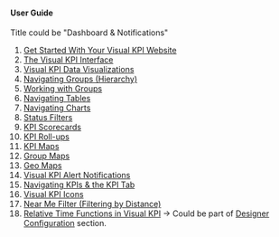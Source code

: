 #### User Guide

Title could be "Dashboard & Notifications"

1. [Get Started With Your Visual KPI Website](http://betadocs.transpara.com/knowledge-base/get-started-visual-kpi/)
2. [The Visual KPI Interface](http://betadocs.transpara.com/knowledge-base/visual-kpi-interface/)
3. [Visual KPI Data Visualizations](http://betadocs.transpara.com/knowledge-base/kpi-data-visualizations/)
4. [Navigating Groups (Hierarchy)](http://betadocs.transpara.com/knowledge-base/navigating-groups/)
5. [Working with Groups](http://betadocs.transpara.com/knowledge-base/groups/)
6. [Navigating Tables](http://betadocs.transpara.com/knowledge-base/navigating-tables/)
7. [Navigating Charts](http://betadocs.transpara.com/knowledge-base/navigating-charts/)
8. [Status Filters](http://betadocs.transpara.com/knowledge-base/status-filters/)
9. [KPI Scorecards](http://betadocs.transpara.com/knowledge-base/scorecards/)
10. [KPI Roll-ups](http://betadocs.transpara.com/article-categories/user-guide/)
11. [KPI Maps](http://betadocs.transpara.com/knowledge-base/kpi-maps/)
12. [Group Maps](http://betadocs.transpara.com/knowledge-base/group-maps/)
13. [Geo Maps](http://betadocs.transpara.com/knowledge-base/geo-maps/)
14. [Visual KPI Alert Notifications](http://betadocs.transpara.com/knowledge-base/visual-kpi-alerts-notifications/)
15. [Navigating KPIs & the KPI Tab](http://betadocs.transpara.com/knowledge-base/kpi-tab/)
16. [Visual KPI Icons](http://betadocs.transpara.com/knowledge-base/visual-kpi-icons/)
17. [Near Me Filter (Filtering by Distance)](http://betadocs.transpara.com/knowledge-base/near-me-filter/)
18. [Relative Time Functions in Visual KPI](http://betadocs.transpara.com/knowledge-base/relative-time-functions/) -> Could be part of [Designer Configuration](https://github.com/minoobeyzavi/Visual-KPI/blob/master/Documentation/5-visualKPIDesignerConfiguration.md) section.
